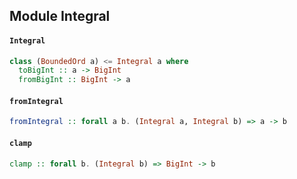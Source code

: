 ## Module Integral

#### `Integral`

``` purescript
class (BoundedOrd a) <= Integral a where
  toBigInt :: a -> BigInt
  fromBigInt :: BigInt -> a
```

#### `fromIntegral`

``` purescript
fromIntegral :: forall a b. (Integral a, Integral b) => a -> b
```

#### `clamp`

``` purescript
clamp :: forall b. (Integral b) => BigInt -> b
```


